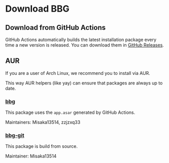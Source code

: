 # Download BBG

## Download from GitHub Actions

GitHub Actions automatically builds the latest installation package every time a new version is released. You can download them in [GitHub Releases](https://github.com/bbg-contributors/bbg/releases/).

## AUR

If you are a user of Arch Linux, we recommend you to install via AUR.

This way AUR helpers (like yay) can ensure that packages are always up to date.

### [bbg](https://aur.archlinux.org/packages/bbg/)

This package uses the ```app.asar``` generated by GitHub Actions.

Maintainers: Misaka13514, zzjzxq33

### [bbg-git](https://aur.archlinux.org/packages/bbg-git/)

This package is build from source.

Maintainer: Misaka13514